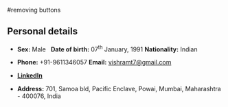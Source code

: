 #removing buttons

## Personal details

- **Sex:** Male &nbsp; **Date of birth:** 07<sup>th</sup> January, 1991  **Nationality:** Indian

- **Phone:** +91-9611346057     **Email:** vishramt7@gmail.com

- **[LinkedIn](https://www.linkedin.com/in/vishram-terse-a7b83a3b/)**

- **Address:** 701, Samoa bld, Pacific Enclave, Powai, Mumbai, Maharashtra - 400076, India

